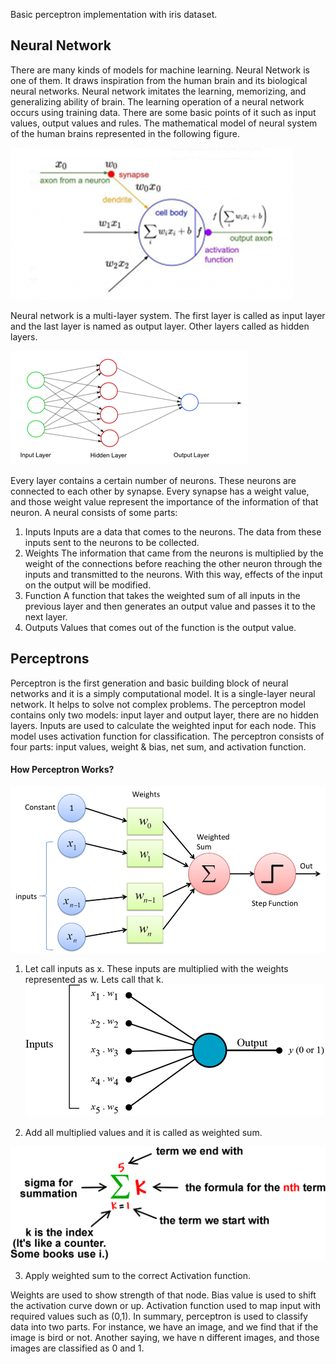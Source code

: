 Basic perceptron implementation with iris dataset.

## Neural Network

There are many kinds of models for machine learning. Neural Network is one of them. It draws inspiration from the human brain and its biological neural networks. Neural network imitates the learning, memorizing, and generalizing ability of brain. The learning operation of a neural network occurs using training data. There are some basic points of it such as input values, output values and rules. The mathematical model of neural system of the human brains represented in the following figure. 

![alt text](https://github.com/erkanfatma/BasicPerceptron/blob/main/img/Picture1.png)

Neural network is a multi-layer system. The first layer is called as input layer and the last layer is named as output layer. Other layers called as hidden layers.

![alt text](https://github.com/erkanfatma/BasicPerceptron/blob/main/img/Picture2.png)

Every layer contains a certain number of neurons. These neurons are connected to each other by synapse. Every synapse has a weight value, and those weight value represent the importance of the information of that neuron.
A neural consists of some parts:
1. Inputs
Inputs are a data that comes to the neurons. The data from these inputs sent to the neurons to be collected.
2. Weights
The information that came from the neurons is multiplied by the weight of the connections before reaching the other neuron through the inputs and transmitted to the neurons. With this way, effects of the input on the output will be modified.
3. Function
A function that takes the weighted sum of all inputs in the previous layer and then generates an output value and passes it to the next layer.
4. Outputs
Values that comes out of the function is the output value.

## Perceptrons

Perceptron is the first generation and basic building block of neural networks and it is a simply computational model. It is a single-layer neural network. It helps to solve not complex problems. The perceptron model contains only two models: input layer and output layer, there are no hidden layers. Inputs are used to calculate the weighted input for each node. This model uses activation function for classification.
The perceptron consists of four parts: input values, weight & bias, net sum, and activation function.

#### How Perceptron Works?

![alt text](https://github.com/erkanfatma/BasicPerceptron/blob/main/img/Picture3.png)

1. Let call inputs as x. These inputs are multiplied with the weights represented as w. Lets call that k.
![alt text](https://github.com/erkanfatma/BasicPerceptron/blob/main/img/Picture4.png)

2. Add all multiplied values and it is called as weighted sum.

![alt text](https://github.com/erkanfatma/BasicPerceptron/blob/main/img/Picture6.gif)

3. Apply weighted sum to the correct Activation function.

Weights are used to show strength of that node. Bias value is used to shift the activation curve down or up. Activation function used to map input with required values such as (0,1).
In summary, perceptron is used to classify data into two parts. For instance, we have an image, and we find that if the image is bird or not. Another saying, we have n different images, and those images are classified as 0 and 1.
 
